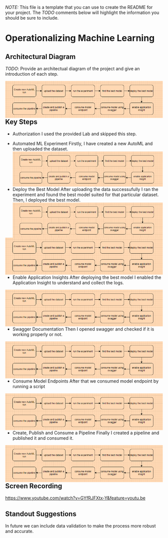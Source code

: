*NOTE:* This file is a template that you can use to create the README for your project. The *TODO* comments below will highlight the information you should be sure to include.


# Operationalizing Machine Learning



## Architectural Diagram
*TODO*: Provide an architectual diagram of the project and give an introduction of each step.

<img src="https://github.com/Gil-Joa/nd00333_AZMLND_C2/blob/master/starter_files/architectural%20diagram.PNG"
     alt="Diagram"
     style="float: left; margin-right: 10px;" />

## Key Steps
- Authorization
I used the provided Lab and skipped this step.

- Automated ML Experiment
Firstly, I have created a new AutoML and then uploaded the dataset. 
<img src="https://github.com/Gil-Joa/nd00333_AZMLND_C2/blob/master/starter_files/architectural%20diagram.PNG"
     alt="Diagram"
     style="float: left; margin-right: 10px;" />
     
- Deploy the Best Model
After uploading the data successufully I ran the experiment and found the best model suited for that particular dataset. Then, I deployed the best model.
<img src="https://github.com/Gil-Joa/nd00333_AZMLND_C2/blob/master/starter_files/architectural%20diagram.PNG"
     alt="Diagram"
     style="float: left; margin-right: 10px;" />
     
 <img src="https://github.com/Gil-Joa/nd00333_AZMLND_C2/blob/master/starter_files/architectural%20diagram.PNG"
     alt="Diagram"
     style="float: left; margin-right: 10px;" />
     
     
- Enable Application Insights
After deploying the best model I enabled the Application Insight to understand and collect the logs.

<img src="https://github.com/Gil-Joa/nd00333_AZMLND_C2/blob/master/starter_files/architectural%20diagram.PNG"
     alt="Diagram"
     style="float: left; margin-right: 10px;" />
     
- Swagger Documentation
Then I opened swagger and checked if it is working properly or not.

<img src="https://github.com/Gil-Joa/nd00333_AZMLND_C2/blob/master/starter_files/architectural%20diagram.PNG"
     alt="Diagram"
     style="float: left; margin-right: 10px;" />
     
- Consume Model Endpoints
After that we consumed model endpoint by running a script

<img src="https://github.com/Gil-Joa/nd00333_AZMLND_C2/blob/master/starter_files/architectural%20diagram.PNG"
     alt="Diagram"
     style="float: left; margin-right: 10px;" />
     
- Create, Publish and Consume a Pipeline
Finally I created a pipeline and published it and consumed it. 

<img src="https://github.com/Gil-Joa/nd00333_AZMLND_C2/blob/master/starter_files/architectural%20diagram.PNG"
     alt="Diagram"
     style="float: left; margin-right: 10px;" />

## Screen Recording
https://www.youtube.com/watch?v=GYfRJFXtx-Y&feature=youtu.be

## Standout Suggestions
In future we can include data validation to make the process more robust and accurate.
